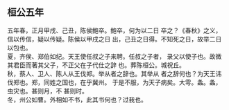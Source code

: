 ## 桓公五年

五年春，正月甲戌、己丑，陈侯鲍卒。鲍卒，何为以二日
卒之？《春秋》之义，信以传信，疑以传疑。陈侯以甲戌之日
出，己丑之日得。不知死之日，故举二日以包也。  
夏，齐侯、郑伯如纪。天王使任叔之子来聘。任叔之子者，
录父以使子也。故微其君臣而著其父子，不正父在子代仕之辞
也。葬陈桓公。城祝丘。  
秋，蔡人、卫人、陈人从王伐郑。举从者之辞也。其举从
者之辞何也？为天王讳伐郑也。郑，同姓之国也，在乎冀州。
于是不服，为天子病矣。大雩。螽。螽，虫灾也。甚则月，不
甚则时。  
冬，州公如曹。外相如不书，此其书何也？过我也。  

